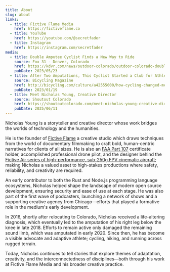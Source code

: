 ```yaml
---
title: About
slug: about
links:
  - title: Fictive Flame Media
    href: https://fictiveflame.co
  - title: YouTube
    href: https://youtube.com/@secretfader
  - title: Instagram
    href: https://instagram.com/secretfader
media:
  - title: Double Amputee Cyclist Finds a New Way to Ride
    source: Fox 31 - Denver, Colorado
    href: https://kdvr.com/news/outdoor-colorado/outdoor-colorado-double-amputee-bicyclist-finds-a-new-way-to-ride/
    pubDate: 2023/05/23
  - title: After Two Amputations, This Cyclist Started a Club for Athletes Like Him
    source: Bicycling Magazine
    href: http://bicycling.com/culture/a42555000/how-cycling-changed-me-nicholas-young/
    pubDate: 2023/01/19
  - title: Meet Nicholas Young, Creative Director
    source: Shoutout Colorado
    href: https://shoutoutcolorado.com/meet-nicholas-young-creative-director/
    pubDate: 2025/06/11
---
```

Nicholas Young is a storyteller and creative director whose work bridges the worlds of technology and the humanities.

He is the founder of [Fictive Flame](https://fictiveflame.co) a creative studio which draws techniques from the world of documentary filmmaking to craft bold, human-centric narratives for clients of all sizes. He is also an [FAA Part 107](https://www.faa.gov/uas/commercial_operators) certificate holder, accomplished professional drone pilot, and the designer behind the [Fictive Air series of high-performance, sub-250g FPV cinematic aircraft](https://fictiveflame.co/blog/fictive-air-an-american-made-sub250g-cinematic-aircraft/); making Nicholas a valued asset to high-stakes productions where safety, reliability, and creativity are required.

An early contributor to both the Rust and Node.js programming language ecosystems, Nicholas helped shape the landscape of modern open source development, ensuring security and ease of use at each stage. He was also part of the first wave of podcasters, launching a network of shows and a supporting creative agency from Chicago&mdash;efforts that played a formative role in the medium's early development.

In 2016, shortly after relocating to Colorado, Nicholas received a life-altering diagnosis, which eventually led to the amputation of his right leg below the knee in late 2018. Efforts to remain active only damaged the remaining sound limb, which was amputated in early 2020. Since then, he has become a visible advocate and adaptive athlete; cycling, hiking, and running across rugged terrain.

Today, Nicholas continues to tell stories that explore themes of adaptation, creativity, and the interconnectedness of disciplines&mdash;both through his work at Fictive Flame Media and his broader creative practice.
